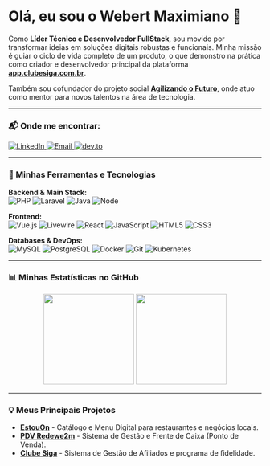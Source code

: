 # Olá, eu sou o Webert Maximiano 👋

Como **Líder Técnico e Desenvolvedor FullStack**, sou movido por transformar ideias em soluções digitais robustas e funcionais. Minha missão é guiar o ciclo de vida completo de um produto, o que demonstro na prática como criador e desenvolvedor principal da plataforma **[app.clubesiga.com.br](https://app.clubesiga.com.br/)**.

Também sou cofundador do projeto social **[Agilizando o Futuro](https://agilizando.clubesiga.com.br)**, onde atuo como mentor para novos talentos na área de tecnologia.

---

### 📬 Onde me encontrar:
<a href="https://www.linkedin.com/in/webert-maximiano/">
  <img alt="LinkedIn" src="https://img.shields.io/badge/-LinkedIn-0A66C2?&style=for-the-badge&logo=Linkedin&logoColor=white"/>
</a>
<a href="mailto:webertcoach@gmail.com">
  <img alt="Email" src="https://img.shields.io/badge/-Email-c14438?&style=for-the-badge&logo=gmail&logoColor=white"/>
</a>
<a href="https://dev.to/webert_maximiano_85d65871">
  <img alt="dev.to" src="https://img.shields.io/badge/-dev.to-0A0A0A?&style=for-the-badge&logo=dev.to&logoColor=white"/>
</a>

---

### 🚀 Minhas Ferramentas e Tecnologias

<p align="left">
  <strong>Backend & Main Stack:</strong><br>
  <img alt="PHP" src="https://img.shields.io/badge/PHP-777BB4?style=for-the-badge&logo=php&logoColor=white"/>
  <img alt="Laravel" src="https://img.shields.io/badge/Laravel-FF2D20?style=for-the-badge&logo=laravel&logoColor=white"/>
  <img alt="Java" src="https://img.shields.io/badge/java-%23ED8B00.svg?style=for-the-badge&logo=java&logoColor=white"/>
  <img alt="Node" src="https://img.shields.io/badge/Node.js-339933?logo=node.js&logoColor=white"/>
</p>
<p align="left">
  <strong>Frontend:</strong><br>
  <img alt="Vue.js" src="https://img.shields.io/badge/Vue.js-4FC08D?style=for-the-badge&logo=vue.js&logoColor=white"/>
  <img alt="Livewire" src="https://img.shields.io/badge/livewire-4e56a6?style=for-the-badge&logo=livewire&logoColor=white"/>
  <img alt="React" src="https://img.shields.io/badge/React-61DAFB?style=for-the-badge&logo=react&logoColor=black"/>
  <img alt="JavaScript" src="https://img.shields.io/badge/JavaScript-F7DF1E?style=for-the-badge&logo=javascript&logoColor=black"/>
  <img alt="HTML5" src="https://img.shields.io/badge/HTML5-E34F26?style=for-the-badge&logo=html5&logoColor=white"/>
  <img alt="CSS3" src="https://img.shields.io/badge/CSS3-1572B6?style=for-the-badge&logo=css3&logoColor=white"/>
</p>
<p align="left">
  <strong>Databases & DevOps:</strong><br>
  <img alt="MySQL" src="https://img.shields.io/badge/MySQL-4479A1?style=for-the-badge&logo=mysql&logoColor=white"/>
  <img alt="PostgreSQL" src="https://img.shields.io/badge/PostgreSQL-4169E1?style=for-the-badge&logo=postgresql&logoColor=white"/>
  <img alt="Docker" src="https://img.shields.io/badge/Docker-2496ED?style=for-the-badge&logo=docker&logoColor=white"/>
  <img alt="Git" src="https://img.shields.io/badge/GIT-E44C30?style=for-the-badge&logo=git&logoColor=white"/>
  <img alt="Kubernetes" src="https://img.shields.io/badge/Kubernetes-326CE5?style=for-the-badge&logo=Kubernetes&logoColor=white"/>
</p>

---

### 📊 Minhas Estatísticas no GitHub

<p align="center">
  <img height="180em" src="https://github-readme-stats.vercel.app/api?username=webertmaximiano&show_icons=true&theme=tokyonight&include_all_commits=true&count_private=true"/>
  <img height="180em" src="https://github-readme-stats.vercel.app/api/top-langs/?username=webertmaximiano&layout=compact&langs_count=7&theme=tokyonight"/>
</p>

---

### 💡 Meus Principais Projetos

-   **[EstouOn](https://estouon.app.br)** - Catálogo e Menu Digital para restaurantes e negócios locais.
-   **[PDV Redewe2m](https://pdv.redewe2m.com.br)** - Sistema de Gestão e Frente de Caixa (Ponto de Venda).
-   **[Clube Siga](https://app.clubesiga.com.br)** - Sistema de Gestão de Afiliados e programa de fidelidade.
